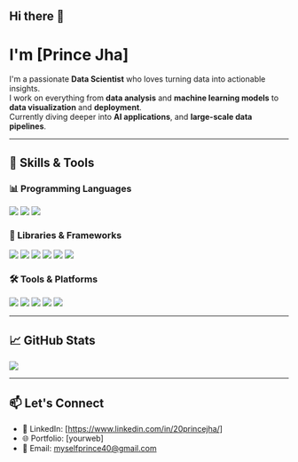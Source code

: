 ## Hi there 👋
#  I'm [Prince Jha]

I'm a passionate **Data Scientist** who loves turning data into actionable insights.  
I work on everything from **data analysis** and **machine learning models** to **data visualization** and **deployment**.  
Currently diving deeper into **AI applications**,  and **large-scale data pipelines**.

---

## 🧠 Skills & Tools

### 📊 Programming Languages  
<p>
  <img src="https://img.shields.io/badge/Python-3776AB?style=for-the-badge&logo=python&logoColor=white"/>
  <img src="https://img.shields.io/badge/R-276DC3?style=for-the-badge&logo=r&logoColor=white"/>
  <img src="https://img.shields.io/badge/SQL-003B57?style=for-the-badge&logo=postgresql&logoColor=white"/>
</p>

### 🧪 Libraries & Frameworks  
<p>
  <img src="https://img.shields.io/badge/Numpy-013243?style=for-the-badge&logo=numpy&logoColor=white"/>
  <img src="https://img.shields.io/badge/Pandas-150458?style=for-the-badge&logo=pandas&logoColor=white"/>
  <img src="https://img.shields.io/badge/Scikit--Learn-F7931E?style=for-the-badge&logo=scikit-learn&logoColor=white"/>
  <img src="https://img.shields.io/badge/Scipy-FF6F00?style=for-the-badge&logo=Scipy&logoColor=white"/>
  <img src="https://img.shields.io/badge/Seaborn-EE4C2C?style=for-the-badge&logo=Seaborn&logoColor=white"/>
  <img src="https://img.shields.io/badge/Matplotlib-11557C?style=for-the-badge&logo=matplotlib&logoColor=white"/>
</p>

### 🛠️ Tools & Platforms  
<p>
  <img src="https://img.shields.io/badge/Jupyter-F37626?style=for-the-badge&logo=jupyter&logoColor=white"/>
  <img src="https://img.shields.io/badge/Google%20Colab-F9AB00?style=for-the-badge&logo=googlecolab&logoColor=black"/>
  <img src="https://img.shields.io/badge/VS%20Code-007ACC?style=for-the-badge&logo=visual-studio-code&logoColor=white"/>
  <img src="https://img.shields.io/badge/SQL-232F3E?style=for-the-badge&logo=SQL&logoColor=white"/>
  <img src="https://img.shields.io/badge/GitHub-2496ED?style=for-the-badge&logo=GitHub&logoColor=white"/>
</p>

---

## 📈 GitHub Stats

<p>
  <img src="https://github-readme-stats.vercel.app/api?username=itsprincejha &show_icons=true&theme=tokyonight" />
</p>

---

## 📫 Let's Connect

- 💼 LinkedIn: [https://www.linkedin.com/in/20princejha/]  
- 🌐 Portfolio: [yourweb]  
- 📧 Email: myselfprince40@gmail.com

<!--

